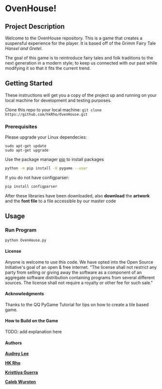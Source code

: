 # OvenHouse!

## Project Description 

Welcome to the OvenHouse repository. This is a game that creates a suspensful experience for the player. It is based off of the Grimm Fairy Tale *Hansel and Gretel*.

The goal of this game is to reintroduce fairy tales and folk traditions to the next generation in a modern style; to keep us connected with our past while modifying it so that it fits the current trend.

## Getting Started

These instructions will get you a copy of the project up and running on your local machine for development and testing purposes. 

Clone this repo to your local machine: `git clone https://github.com/hkRho/OvenHouse.git`

### Prerequisites
Please upgrade your Linux dependecies:
```
sudo apt-get update
sudo apt-get upgrade
```

Use the package manager [pip](https://pip.pypa.io/en/stable/) to install packages

```bash
python -m pip install -U pygame --user
```

If you do not have configparser:

```bash
pip install configparser
```

After these libraries have been downloaded, also **download** the **artwork** and the **font file** to a file accessible by our master code

## Usage
### Run Program 
```bash
python OvenHouse.py 
```

#### License

Anyone is welcome to use this code. We have opted into the Open Source Initiative's goal of an open & free internet. 
"The license shall not restrict any party from selling or giving away the software as a component of an aggregate software distribution containing programs from several different sources. The license shall not require a royalty or other fee for such sale."

#### Acknowledgments
Thanks to the QQ PyGame Tutorial for tips on how to create a tile based game.

#### How to Build on the Game
TODO: add explanation here

#### Authors
[**Audrey Lee**](https://github.com/Audrey-Lee88)

[**HK Rho**](https://github.com/hkRho)

[**Kristtiya Guerra**](https://github.com/Kristtiya)

[**Caleb Wursten**](https://github.com/calebwursten)
